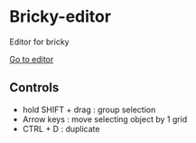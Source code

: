 # Bricky-editor
Editor for bricky

[Go to editor](https://ttanasart-pt.github.io/Bricky-editor/)

## Controls

- hold SHIFT + drag : group selection
- Arrow keys : move selecting object by 1 grid
- CTRL + D : duplicate